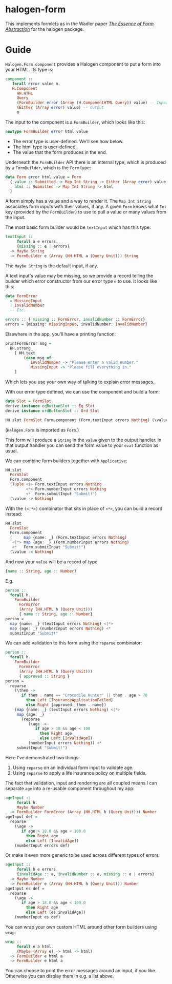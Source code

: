 # halogen-form

This implements formlets as in the Wadler paper
[_The Essence of Form Abstraction_](http://homepages.inf.ed.ac.uk/slindley/papers/formlets-essence.pdf)
for the halogen package.

# Guide

`Halogen.Form.component` provides a Halogen component to put a form
into your HTML. Its type is:

```haskell
component ::
   forall error value m.
   H.Component
     HH.HTML
     Query
     (FormBuilder error (Array (H.ComponentHTML Query)) value) -- Input
     (Either (Array error) value) -- Output
     m
```

The input to the component is a `FormBuilder`, which looks like this:

``` haskell
newtype FormBuilder error html value
```

* The error type is user-defined. We'll see how below.
* The html type is user-defined.
* The value that the form produces in the end.

Underneath the `FormBuilder` API there is an internal type, which is
produced by a `FormBuilder`, which is the `Form` type:

``` haskell
data Form error html value = Form
  { value :: Submitted -> Map Int String -> Either (Array error) value
  , html :: Submitted -> Map Int String -> html
  }
```

A form simply has a value and a way to render it. The `Map Int String`
associates form inputs with their values, if any. A given `Form` knows
what `Int` key (provided by the `FormBuilder`) to use to pull a value
or many values from the input.

The most basic form builder would be `textInput` which has this type:

```haskell
textInput ::
     forall a e errors.
     {missing :: e | errors}
  -> Maybe String
  -> FormBuilder e (Array (HH.HTML a (Query Unit))) String
```

The `Maybe String` is the default input, if any.

A text input's value may be missing, so we provide a record telling
the builder which error constructor from our error type `e` to use. It
looks like this:

``` haskell
data FormError
  = MissingInput
  | InvalidNumber
  -- Etc.

errors :: { missing :: FormError, invalidNumber :: FormError}
errors = {missing: MissingInput, invalidNumber: InvalidNumber}
```

Elsewhere in the app, you'll have a printing function:

``` haskell
printFormError msg =
  HH.strong_
    [ HH.text
        (case msg of
           InvalidNumber -> "Please enter a valid number."
           MissingInput -> "Please fill everything in."
    ]
```

Which lets you use your own way of talking to explain error messages.

With our error type defined, we can use the component and build a
form:

``` haskell
data Slot = FormSlot
derive instance eqButtonSlot :: Eq Slot
derive instance ordButtonSlot :: Ord Slot

HH.slot FormSlot Form.component (Form.textInput errors Nothing) (\value -> Nothing)
```

(`Halogen.Form` is imported as `Form`.)

This form will produce a `String` in the `value` given to the output
handler. In that output handler you can send the form value to your
`eval` function as usual.

We can combine form builders together with `Applicative`:

```haskell
HH.slot
  FormSlot
  Form.component
  (Tuple <$> Form.textInput errors Nothing
         <*> Form.numberInput errors Nothing
         <*  Form.submitInput "Submit!")
  (\value -> Nothing)
```

With the `(<|*>)` combinator that sits in place of `<*>`, you can
build a record instead:

```haskell
HH.slot
  FormSlot
  Form.component
  (     map {name: _} (Form.textInput errors Nothing)
   <|*> map {age: _} (Form.numberInput errors Nothing)
   <*   Form.submitInput "Submit!")
  (\value -> Nothing)
```

And now your `value` will be a record of type

``` haskell
{name :: String, age :: Number}
```

E.g.

```haskell
person ::
  forall h.
    FormBuilder
      FormError
      (Array (HH.HTML h (Query Unit)))
      { name :: String, age :: Number}
person =
  map {name: _} (textInput errors Nothing) <|*>
  map {age: _} (numberInput errors Nothing) <*
  submitInput "Submit!"
```

We can add validation to this form using the `reparse` combinator:

``` haskell
person ::
  forall h.
    FormBuilder
      FormError
      (Array (HH.HTML h (Query Unit)))
      { approved :: String }
person =
  reparse
    (\them ->
       if them . name == "Crocodile Hunter" || them . age > 70
         then Left [InsuranceApplicationFailed]
         else Right {approved: them . name})
    (map {name: _} (textInput errors Nothing) <|*>
     map {age: _}
       (reparse
          (\age ->
             if age > 18 && age < 100
               then Right age
               else Left [InvalidAge])
          (numberInput errors Nothing)) <*
     submitInput "Submit!")
```

Here I've demonstrated two things:

1. Using `reparse` on an individual form input to validate age.
2. Using `reparse` to apply a life insurance policy on multiple
   fields.

The fact that validation, input and rendering are all coupled means I
can separate `age` into a re-usable component throughout my app:

```haskell
ageInput ::
     forall h.
     Maybe Number
  -> FormBuilder FormError (Array (HH.HTML h (Query Unit))) Number
ageInput def =
  reparse
    (\age ->
       if age > 18.0 && age < 100.0
         then Right age
         else Left [InvalidAge])
    (numberInput errors def)
```

Or make it even more generic to be used across different types of
errors:

``` haskell
ageInput ::
     forall h e errors.
     {invalidAge :: e, invalidNumber :: e, missing :: e | errors}
  -> Maybe Number
  -> FormBuilder e (Array (HH.HTML h (Query Unit))) Number
ageInput es def =
  reparse
    (\age ->
       if age > 18.0 && age < 100.0
         then Right age
         else Left [es.invalidAge])
    (numberInput es def)
```

You can wrap your own custom HTML around other form builders using
`wrap`:


``` haskell
wrap ::
     forall e a html.
     (Maybe (Array e) -> html -> html)
  -> FormBuilder e html a
  -> FormBuilder e html a
```

You can choose to print the error messages around an input, if you
like. Otherwise you can display them in e.g. a list above.
